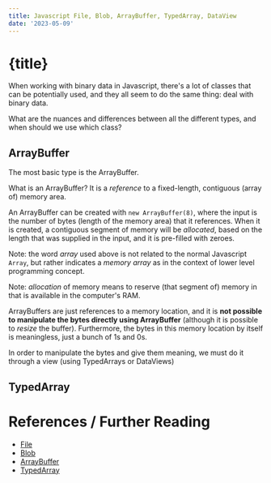 ```yaml
---
title: Javascript File, Blob, ArrayBuffer, TypedArray, DataView
date: '2023-05-09'
---
```


# {title}

When working with binary data in Javascript, there's a lot of classes that can be potentially used, and they all seem to do the same thing: deal with binary data.

What are the nuances and differences between all the different types, and when should we use which class?

## ArrayBuffer

The most basic type is the ArrayBuffer.

What is an ArrayBuffer? It is a _reference_ to a fixed-length, contiguous (array of) memory area.

An ArrayBuffer can be created with `new ArrayBuffer(8)`, where the input is the number of bytes (length of the memory area) that it references.
When it is created, a contiguous segment of memory will be _allocated_, based on the length that was supplied in the input, and it is pre-filled with zeroes.

Note: the word _array_ used above is not related to the normal Javascript `Array`, but rather indicates a _memory array_ as in the context of lower level programming concept.

Note: _allocation_ of memory means to reserve (that segment of) memory in that is available in the computer's RAM.

ArrayBuffers are just references to a memory location, and it is **not possible to manipulate the bytes directly using ArrayBuffer** (although it is possible to _resize_ the buffer).
Furthermore, the bytes in this memory location by itself is meaningless, just a bunch of 1s and 0s.

In order to manipulate the bytes and give them meaning, we must do it through a view (using TypedArrays or DataViews)

## TypedArray

# References / Further Reading

- [File](https://developer.mozilla.org/en-US/docs/Web/API/File)
- [Blob](https://developer.mozilla.org/en-US/docs/Web/API/Blob)
- [ArrayBuffer](https://developer.mozilla.org/en-US/docs/Web/JavaScript/Reference/Global_Objects/ArrayBuffer)
- [TypedArray](https://developer.mozilla.org/en-US/docs/Web/JavaScript/Reference/Global_Objects/TypedArray)
